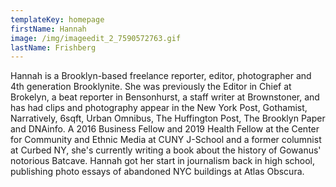 ```yaml
---
templateKey: homepage
firstName: Hannah
image: /img/imageedit_2_7590572763.gif
lastName: Frishberg
---
```

Hannah is a Brooklyn-based freelance reporter, editor, photographer and 4th generation Brooklynite. She was previously the Editor in Chief at Brokelyn, a beat reporter in Bensonhurst, a staff writer at Brownstoner, and has had clips and photography appear in the New York Post, Gothamist, Narratively, 6sqft, Urban Omnibus, The Huffington Post, The Brooklyn Paper and DNAinfo. A 2016 Business Fellow and 2019 Health Fellow at the Center for Community and Ethnic Media at CUNY J-School and a former columnist at Curbed NY, she's currently writing a book about the history of Gowanus' notorious Batcave. Hannah got her start in journalism back in high school, publishing photo essays of abandoned NYC buildings at Atlas Obscura.
